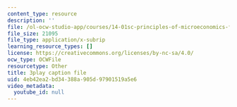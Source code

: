 ```yaml
---
content_type: resource
description: ''
file: /ol-ocw-studio-app/courses/14-01sc-principles-of-microeconomics-fall-2011/4eb42ea2bd34388a905d97901519a5e6_WRuAAoyEmY0.srt
file_size: 21095
file_type: application/x-subrip
learning_resource_types: []
license: https://creativecommons.org/licenses/by-nc-sa/4.0/
ocw_type: OCWFile
resourcetype: Other
title: 3play caption file
uid: 4eb42ea2-bd34-388a-905d-97901519a5e6
video_metadata:
  youtube_id: null
---
```

